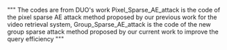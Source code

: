 """
The codes are from DUO's work
Pixel_Sparse_AE_attack is the code of the pixel sparse AE attack method proposed by our previous work for the video retrieval system,
Group_Sparse_AE_attack is the code of the new group sparse  attack method proposed by our current work to improve the query efficiency
"""
